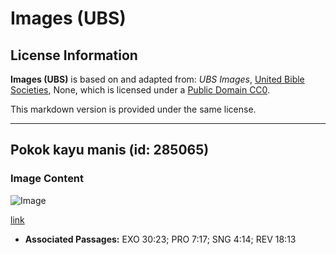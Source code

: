 # Images (UBS)

## License Information

**Images (UBS)** is based on and adapted from: _UBS Images_, [United Bible Societies](https://unitedbiblesocieties.org/), None, which is licensed under a [Public Domain CC0](https://creativecommons.org/public-domain/cc0/).

This markdown version is provided under the same license.



--------------------------------

## Pokok kayu manis (id: 285065)

### Image Content

![Image](https://cdn.aquifer.bible/aquifer-content/resources/Media/WEB-0133_cinnamontree.jpg)

[link](https://cdn.aquifer.bible/aquifer-content/resources/Media/WEB-0133_cinnamontree.jpg)

* **Associated Passages:** EXO 30:23; PRO 7:17; SNG 4:14; REV 18:13

